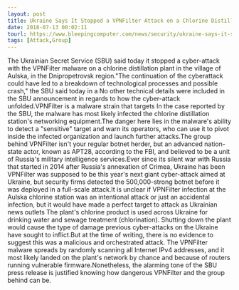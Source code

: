 ```yaml
---
layout: post
title: Ukraine Says It Stopped a VPNFilter Attack on a Chlorine Distillation Station
date: 2018-07-13 00:02:11
tourl: https://www.bleepingcomputer.com/news/security/ukraine-says-it-stopped-a-vpnfilter-attack-on-a-chlorine-distillation-station/
tags: [Attack,Group]
---
```

The Ukrainian Secret Service (SBU) said today it stopped a cyber-attack with the VPNFilter malware on a chlorine distillation plant in the village of Aulska, in the Dnipropetrovsk region."The continuation of the cyberattack could have led to a breakdown of technological processes and possible crash," the SBU said today in a No other technical details were included in the SBU announcement in regards to how the cyber-attack unfolded.VPNFilter is a malware strain that targets In the case reported by the SBU, the malware has most likely infected the chlorine distillation station's networking equipment.The danger here lies in the malware's ability to detect a "sensitive" target and warn its operators, who can use it to pivot inside the infected organization and launch further attacks.The group behind VPNFilter isn't your regular botnet herder, but an advanced nation-state actor, known as APT28, according to the FBI, and believed to be a unit of Russia's military intelligence services.Ever since its silent war with Russia that started in 2014 after Russia's annexation of Crimea, Ukraine has been VPNFilter was supposed to be this year's next giant cyber-attack aimed at Ukraine, but security firms detected the 500,000-strong botnet before it was deployed in a full-scale attack.It is unclear if VPNFilter infection at the Aulska chlorine station was an intentional attack or just an accidental infection, but it would have made a perfect target to attack as Ukrainian news outlets The plant's chlorine product is used across Ukraine for drinking water and sewage treatment (chlorination). Shutting down the plant would cause the type of damage previous cyber-attacks on the Ukraine have sought to inflict.But at the time of writing, there is no evidence to suggest this was a malicious and orchestrated attack. The VPNFilter malware spreads by randomly scanning all Internet IPv4 addresses, and it most likely landed on the plant's network by chance and because of routers running vulnerable firmware.Nonetheless, the alarming tone of the SBU press release is justified knowing how dangerous VPNFilter and the group behind can be.